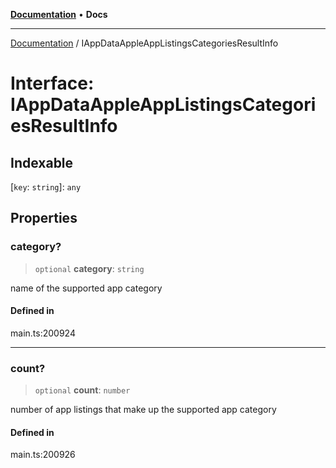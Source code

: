 [**Documentation**](../README.md) • **Docs**

***

[Documentation](../globals.md) / IAppDataAppleAppListingsCategoriesResultInfo

# Interface: IAppDataAppleAppListingsCategoriesResultInfo

## Indexable

 \[`key`: `string`\]: `any`

## Properties

### category?

> `optional` **category**: `string`

name of the supported app category

#### Defined in

main.ts:200924

***

### count?

> `optional` **count**: `number`

number of app listings that make up the supported app category

#### Defined in

main.ts:200926

